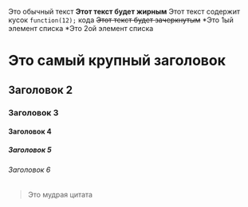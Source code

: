 Это обычный текст
**Этот текст будет жирным**
Этот текст содержит кусок `function(12);` кода
~~Этот текст будет зачеркнутым~~
*Это 1ый элемент списка
*Это 2ой элемент списка
# Это самый крупный заголовок
## Заголовок 2
### Заголовок 3
#### Заголовок 4
##### Заголовок 5
###### Заголовок 6
> Это мудрая цитата